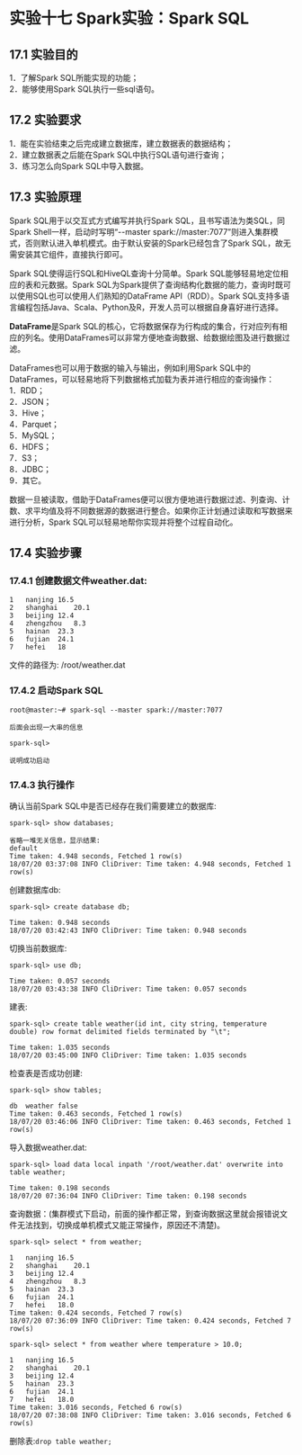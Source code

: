 ﻿# 实验十七  Spark实验：Spark SQL

## 17.1 实验目的  
1．了解Spark SQL所能实现的功能；  
2．能够使用Spark SQL执行一些sql语句。

## 17.2 实验要求  
1．能在实验结束之后完成建立数据库，建立数据表的数据结构；  
2．建立数据表之后能在Spark SQL中执行SQL语句进行查询；  
3．练习怎么向Spark SQL中导入数据。

## 17.3 实验原理
Spark SQL用于以交互式方式编写并执行Spark SQL，且书写语法为类SQL，同Spark Shell一样，启动时写明“--master spark://master:7077”则进入集群模式，否则默认进入单机模式。由于默认安装的Spark已经包含了Spark SQL，故无需安装其它组件，直接执行即可。  

Spark SQL使得运行SQL和HiveQL查询十分简单。Spark SQL能够轻易地定位相应的表和元数据。Spark SQL为Spark提供了查询结构化数据的能力，查询时既可以使用SQL也可以使用人们熟知的DataFrame API（RDD）。Spark SQL支持多语言编程包括Java、Scala、Python及R，开发人员可以根据自身喜好进行选择。  

**DataFrame**是Spark SQL的核心，它将数据保存为行构成的集合，行对应列有相应的列名。使用DataFrames可以非常方便地查询数据、给数据绘图及进行数据过滤。  

DataFrames也可以用于数据的输入与输出，例如利用Spark SQL中的DataFrames，可以轻易地将下列数据格式加载为表并进行相应的查询操作：  
1．RDD；  
2．JSON；  
3．Hive；  
4．Parquet；  
5．MySQL；  
6．HDFS；  
7．S3；  
8．JDBC；  
9．其它。  

数据一旦被读取，借助于DataFrames便可以很方便地进行数据过滤、列查询、计数、求平均值及将不同数据源的数据进行整合。如果你正计划通过读取和写数据来进行分析，Spark SQL可以轻易地帮你实现并将整个过程自动化。  

## 17.4 实验步骤

### 17.4.1 创建数据文件weather.dat:  
```
1   nanjing 16.5
2   shanghai    20.1
3   beijing 12.4
4   zhengzhou   8.3
5   hainan  23.3
6   fujian  24.1
7   hefei   18
```
文件的路径为: /root/weather.dat  

### 17.4.2 启动Spark SQL
```
root@master:~# spark-sql --master spark://master:7077

后面会出现一大串的信息

spark-sql> 

说明成功启动
```

### 17.4.3 执行操作  
确认当前Spark SQL中是否已经存在我们需要建立的数据库:  
```
spark-sql> show databases;

省略一堆无关信息，显示结果:
default
Time taken: 4.948 seconds, Fetched 1 row(s)
18/07/20 03:37:08 INFO CliDriver: Time taken: 4.948 seconds, Fetched 1 row(s)
```

创建数据库db:  
```
spark-sql> create database db;

Time taken: 0.948 seconds
18/07/20 03:42:43 INFO CliDriver: Time taken: 0.948 seconds
```  

切换当前数据库:  
```
spark-sql> use db;

Time taken: 0.057 seconds
18/07/20 03:43:38 INFO CliDriver: Time taken: 0.057 seconds
```

建表:  
```
spark-sql> create table weather(id int, city string, temperature double) row format delimited fields terminated by "\t";

Time taken: 1.035 seconds
18/07/20 03:45:00 INFO CliDriver: Time taken: 1.035 seconds
```

检查表是否成功创建:  
```
spark-sql> show tables;

db	weather	false
Time taken: 0.463 seconds, Fetched 1 row(s)
18/07/20 03:46:06 INFO CliDriver: Time taken: 0.463 seconds, Fetched 1 row(s)
```  

导入数据weather.dat:  
```
spark-sql> load data local inpath '/root/weather.dat' overwrite into table weather;

Time taken: 0.198 seconds
18/07/20 07:36:04 INFO CliDriver: Time taken: 0.198 seconds
```

查询数据：(集群模式下启动，前面的操作都正常，到查询数据这里就会报错说文件无法找到，切换成单机模式又能正常操作，原因还不清楚)。
```
spark-sql> select * from weather;

1	nanjing	16.5
2	shanghai	20.1
3	beijing	12.4
4	zhengzhou	8.3
5	hainan	23.3
6	fujian	24.1
7	hefei	18.0
Time taken: 0.424 seconds, Fetched 7 row(s)
18/07/20 07:36:09 INFO CliDriver: Time taken: 0.424 seconds, Fetched 7 row(s)
```

```
spark-sql> select * from weather where temperature > 10.0;

1	nanjing	16.5
2	shanghai	20.1
3	beijing	12.4
5	hainan	23.3
6	fujian	24.1
7	hefei	18.0
Time taken: 3.016 seconds, Fetched 6 row(s)
18/07/20 07:38:08 INFO CliDriver: Time taken: 3.016 seconds, Fetched 6 row(s)
```

删除表:``drop table weather;``